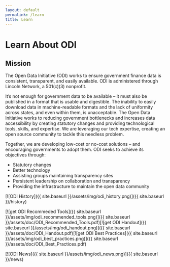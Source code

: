 ```yaml
---
layout: default
permalink: /learn
title: Learn
---
```


# Learn About ODI

## Mission
The Open Data Initiative (ODI) works to ensure government finance data is consistent, transparent, and easily available.
ODI is administered through Lincoln Network, a 501(c)(3) nonprofit.

It’s not enough for government data to be available – it must also be published in a format that is usable and digestible. 
The inability to easily download data in machine-readable formats and the lack of uniformity across states, and even within 
them, is unacceptable. The Open Data Initiative works to reducing government bottlenecks and increases data accessibility by 
creating statutory changes and providing technological tools, skills, and expertise. We are leveraging our tech expertise, 
creating an open source community to tackle this needless problem.

Together, we are developing low-cost or no-cost solutions – and encouraging governments to adopt them.
ODI seeks to achieve its objectives through:

* Statutory changes
* Better technology
* Assisting groups maintaining transparency sites
* Persistent leadership on collaboration and transparency
* Providing the infrastructure to maintain the open data community

[![ODI History]({{ site.baseurl }}/assets/img/odi_history.png)]({{ site.baseurl }}/history)

[![get ODI Recommeded Tools]({{ site.baseurl }}/assets/img/odi_recommended_tools.png)]({{ site.baseurl }}/assets/doc/ODI_Recommended_Tools.pdf)[![get ODI Handout]({{ site.baseurl }}/assets/img/odi_handout.png)]({{ site.baseurl }}/assets/doc/ODI_Handout.pdf)[![get ODI Best Practices]({{ site.baseurl }}/assets/img/odi_best_practices.png)]({{ site.baseurl }}/assets/doc/ODI_Best_Practices.pdf)

[![ODI News]({{ site.baseurl }}/assets/img/odi_news.png)]({{ site.baseurl }}/news)
